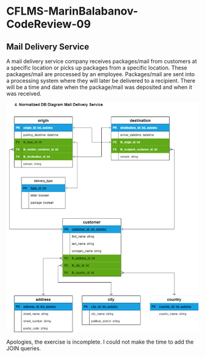 # CFLMS-MarinBalabanov-CodeReview-09

## Mail Delivery Service

A mail delivery service company receives packages/mail from customers at a specific location or picks up packages from a specific location. These packages/mail are processed by an employee. Packages/mail are sent into a processing system where they will later be delivered to a recipient. There will be a time and date when the package/mail was deposited and when it was received.

![Mail Delivery Service](concept/04-normalized-class-diagram.svg.png)

Apologies, the exercise is incomplete. I could not make the time to add the JOIN queries.

